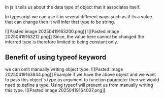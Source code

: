 In js it tells us about the data type of object that it associates itself.

In typescript we can use it in several different ways such as if its a value that can change then it will infer that type to be string.


![[Pasted image 20250419163200.png]]
![[Pasted image 20250419163212.png]]
Since, the value here cannot be changed the inferred type is therefore limited to being constant only.



## Benefit of using typeof keyword

we can omit manually writing object type.
![[Pasted image 20250419163844.png]]
Example if we have the above object and we want to pass this object's type as argument to function parameter then we would need to define a type. Using typeof will prevent us from manually writing this type.
![[Pasted image 20250419164037.png]]


